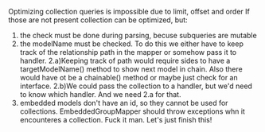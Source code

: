 Optimizing collection queries is impossible due to limit, offset and order
If those are not present collection can be optimized, but:
1) the check must be done during parsing, becuse subqueries are mutable
2) the modelName must be checked. To do this we either have to keep track of the relationship path in the mapper or somehow pass it to handler.
2.a)Keeping track of path would require sides to have a targetModelName() method to show next model in chain. Also there would have ot be a chainable() method or maybe just check for an interface.
2.b)We could pass the collection to a handler, but we'd need to know which handler. And we need 2.a for that.
3) embedded models don't have an id, so they cannot be used for collections. EmbeddedGroupMapper should throw exceptions whn it encounteres a collection.
Fuck it man. Let's just finish this!